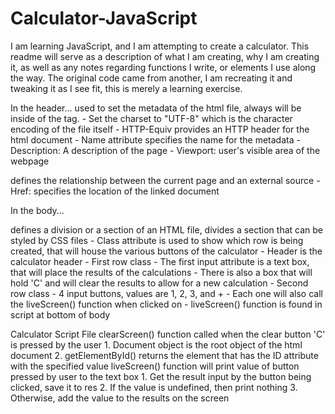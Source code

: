 # Calculator-JavaScript

I am learning JavaScript, and I am attempting to create a calculator. This readme will serve as a description of what I am creating, why I am creating
it, as well as any notes regarding functions I write, or elements I use along the way. The original code came from another, I am recreating it and tweaking
it as I see fit, this is merely a learning exercise.

In the header...
    <meta/> used to set the metadata of the html file, always will be inside of the <head></head> tag.
        - Set the charset to "UTF-8" which is the character encoding of the file itself
        - HTTP-Equiv provides an HTTP header for the html document
        - Name attribute specifies the name for the metadata
            - Description: A description of the page
            - Viewport: user's visible area of the webpage
   <link/> defines the relationship between the current page and an external source
        - Href: specifies the location of the linked document
        
In the body...
    <div></div> defines a division or a section of an HTML file, divides a section that can be styled by CSS files
            - Class attribute is used to show which row is being created, that will house the various buttons of the calculator
            - Header is the calculator header
            - First row class
                    - The first input attribute is a text box, that will place the results of the calculations
                    - There is also a box that will hold 'C' and will clear the results to allow for a new calculation
            - Second row class
                    - 4 input buttons, values are 1, 2, 3, and +
                    - Each one will also call the liveScreen() function when clicked on
                    - liveScreen() function is found in script at bottom of body
    
Calculator Script File
    clearScreen() function called when the clear button 'C' is pressed by the user
            1. Document object is the root object of the html document
            2. getElementById() returns the element that has the ID attribute with the specified value
    liveScreen() function will print value of button pressed by user to the text box
            1. Get the result input by the button being clicked, save it to res
            2. If the value is undefined, then print nothing
            3. Otherwise, add the value to the results on the screen
